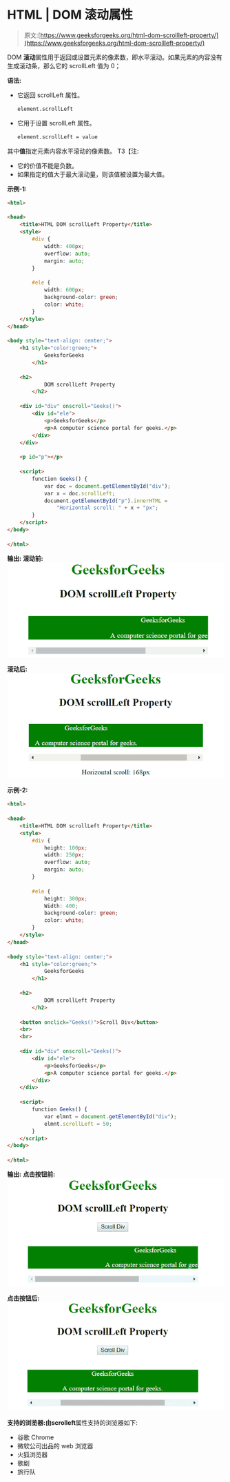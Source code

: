 # HTML | DOM 滚动属性

> 原文:[https://www.geeksforgeeks.org/html-dom-scrollleft-property/](https://www.geeksforgeeks.org/html-dom-scrollleft-property/)

DOM **滚动**属性用于返回或设置元素的像素数，即水平滚动。如果元素的内容没有生成滚动条，那么它的 scrollLeft 值为 0；

**语法:**

*   它返回 scrollLeft 属性。

    ```html
    element.scrollLeft
    ```

*   它用于设置 scrollLeft 属性。

    ```html
    element.scrollLeft = value
    ```

其中**值**指定元素内容水平滚动的像素数。
T3【注:

*   它的价值不能是负数。
*   如果指定的值大于最大滚动量，则该值被设置为最大值。

**示例-1:**

```html
<html>

<head>
    <title>HTML DOM scrollLeft Property</title>
    <style>
        #div {
            width: 400px;
            overflow: auto;
            margin: auto;
        }

        #ele {
            width: 600px;
            background-color: green;
            color: white;
        }
    </style>
</head>

<body style="text-align: center;">
    <h1 style="color:green;">
            GeeksforGeeks
        </h1>

    <h2>
            DOM scrollLeft Property
        </h2>

    <div id="div" onscroll="Geeks()">
        <div id="ele">
            <p>GeeksforGeeks</p>
            <p>A computer science portal for geeks.</p>
        </div>
    </div>

    <p id="p"></p>

    <script>
        function Geeks() {
            var doc = document.getElementById("div");
            var x = doc.scrollLeft;
            document.getElementById("p").innerHTML =
                "Horizontal scroll: " + x + "px";
        }
    </script>
</body>

</html>
```

**输出:**
**滚动前:**
![scrollLeft](img/cd836345113bbb0eb229f0b06aa41ae7.png)

**滚动后:**
![scrollLeft](img/6be74bcc7d19b96069daae8327378aaf.png)

**示例-2:**

```html
<html>

<head>
    <title>HTML DOM scrollLeft Property</title>
    <style>
        #div {
            height: 100px;
            width: 250px;
            overflow: auto;
            margin: auto;
        }

        #ele {
            height: 300px;
            Width: 400;
            background-color: green;
            color: white;
        }
    </style>
</head>

<body style="text-align: center;">
    <h1 style="color:green;">
            GeeksforGeeks
        </h1>

    <h2>
            DOM scrollLeft Property
        </h2>

    <button onclick="Geeks()">Scroll Div</button>
    <br>
    <br>

    <div id="div" onscroll="Geeks()">
        <div id="ele">
            <p>GeeksforGeeks</p>
            <p>A computer science portal for geeks.</p>
        </div>
    </div>

    <script>
        function Geeks() {
            var elmnt = document.getElementById("div");
            elmnt.scrollLeft = 50;
        }
    </script>
</body>

</html>                    
```

**输出:**
**点击按钮前:**
![scrollLeft](img/871419e6300c178b0b102e71dd8cf2a9.png)

**点击按钮后:**
![scrollLeft](img/304a841a650da08814efd6b23671c05a.png)

**支持的浏览器:**由**scrolleft**属性支持的浏览器如下:

*   谷歌 Chrome
*   微软公司出品的 web 浏览器
*   火狐浏览器
*   歌剧
*   旅行队
